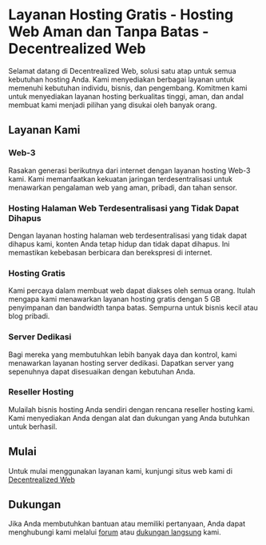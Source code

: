 # Layanan Hosting Gratis - Hosting Web Aman dan Tanpa Batas - Decentrealized Web

Selamat datang di Decentrealized Web, solusi satu atap untuk semua kebutuhan hosting Anda. Kami menyediakan berbagai layanan untuk memenuhi kebutuhan individu, bisnis, dan pengembang. Komitmen kami untuk menyediakan layanan hosting berkualitas tinggi, aman, dan andal membuat kami menjadi pilihan yang disukai oleh banyak orang.

## Layanan Kami

### Web-3
Rasakan generasi berikutnya dari internet dengan layanan hosting Web-3 kami. Kami memanfaatkan kekuatan jaringan terdesentralisasi untuk menawarkan pengalaman web yang aman, pribadi, dan tahan sensor.

### Hosting Halaman Web Terdesentralisasi yang Tidak Dapat Dihapus
Dengan layanan hosting halaman web terdesentralisasi yang tidak dapat dihapus kami, konten Anda tetap hidup dan tidak dapat dihapus. Ini memastikan kebebasan berbicara dan berekspresi di internet.

### Hosting Gratis
Kami percaya dalam membuat web dapat diakses oleh semua orang. Itulah mengapa kami menawarkan layanan hosting gratis dengan 5 GB penyimpanan dan bandwidth tanpa batas. Sempurna untuk bisnis kecil atau blog pribadi.

### Server Dedikasi
Bagi mereka yang membutuhkan lebih banyak daya dan kontrol, kami menawarkan layanan hosting server dedikasi. Dapatkan server yang sepenuhnya dapat disesuaikan dengan kebutuhan Anda.

### Reseller Hosting
Mulailah bisnis hosting Anda sendiri dengan rencana reseller hosting kami. Kami menyediakan Anda dengan alat dan dukungan yang Anda butuhkan untuk berhasil.

## Mulai
Untuk mulai menggunakan layanan kami, kunjungi situs web kami di [Decentrealized Web](https://www.decentrealizedweb.xyz)

## Dukungan
Jika Anda membutuhkan bantuan atau memiliki pertanyaan, Anda dapat menghubungi kami melalui [forum](https://forum.decentrealizedweb.xyz) atau [dukungan langsung](https://www.decentrealizedweb.xyz/contact) kami.
